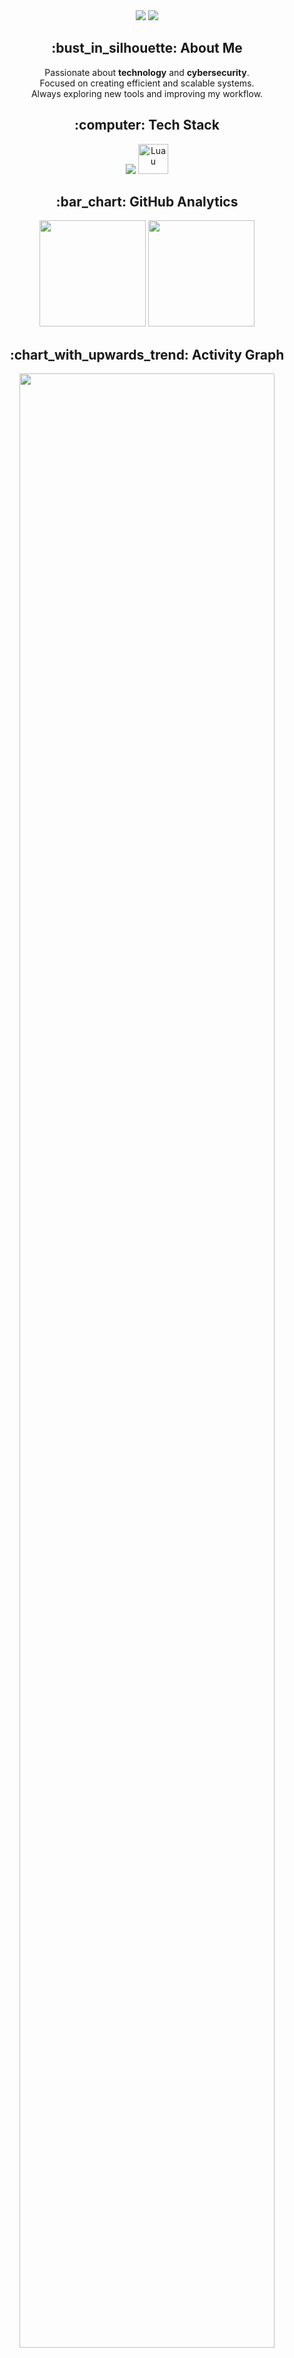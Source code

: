 <div align="center">

  <img src="https://capsule-render.vercel.app/api?type=waving&color=0:000000,100:3a3a3a&height=160&section=header&text=Zephyraris&fontSize=50&fontColor=ffffff&animation=fadeIn&fontAlignY=35&desc=Full%20Stack%20Developer%20%7C%20LofyGang&descSize=20&descAlignY=55"/>

  <img src="https://readme-typing-svg.herokuapp.com/?color=9f9f9f&size=24&center=true&vCenter=true&width=1000&lines=Welcome+to+my+Profile!;Building+the+future+with+code.;Always+learning+and+creating." />

  <h2 align="center">:bust_in_silhouette: About Me</h2>
  <p align="center">
    Passionate about <b>technology</b> and <b>cybersecurity</b>.<br>
    Focused on creating efficient and scalable systems.<br>
    Always exploring new tools and improving my workflow.
  </p>

  <h2 align="center">:computer: Tech Stack</h2>
  <p align="center">
    <img src="https://skillicons.dev/icons?i=ts,python,nodejs,html,css,js,react&theme=dark" />
    <img src="https://cdn.jsdelivr.net/gh/devicons/devicon/icons/lua/lua-original.svg" width="48" height="48" title="Luau" />
  </p>

  <h2 align="center">:bar_chart: GitHub Analytics</h2>
  <div align="center">
    <img height="170em" src="https://github-readme-stats.vercel.app/api?username=zephyraris&show_icons=true&theme=graywhite&hide_border=true&bg_color=00000000&text_color=ffffff&title_color=cccccc&icon_color=999999" />
    <img height="170em" src="https://github-readme-stats.vercel.app/api/top-langs/?username=zephyraris&layout=compact&theme=graywhite&hide_border=true&bg_color=00000000&text_color=ffffff&title_color=cccccc" />
  </div>

  <h2 align="center">:chart_with_upwards_trend: Activity Graph</h2>
  <img width="90%" src="https://github-readme-activity-graph.vercel.app/graph?username=zephyraris&bg_color=0d0d0d&color=9f9f9f&line=ffffff&point=cccccc&area=true&hide_border=true&custom_title=GitHub%20Contribution%20Graph"/>

  <h2 align="center">:globe_with_meridians: Contact</h2>
  <p align="center">
    <a href="mailto:zephyraris@gmail.com" target="_blank">
      <img src="https://img.shields.io/badge/Gmail-EA4335?style=for-the-badge&logo=gmail&logoColor=white">
    </a>
    <a href="https://instagram.com/zephyraris" target="_blank">
      <img src="https://img.shields.io/badge/Instagram-E4405F?style=for-the-badge&logo=instagram&logoColor=white">
    </a>
    <a href="https://discord.gg/lofygang" target="_blank">
      <img src="https://img.shields.io/badge/Discord-5865F2?style=for-the-badge&logo=discord&logoColor=white">
    </a>
    <a href="https://t.me/lofygang" target="_blank">
      <img src="https://img.shields.io/badge/Telegram-26A5E4?style=for-the-badge&logo=telegram&logoColor=white">
    </a>
  </p>

</div>
